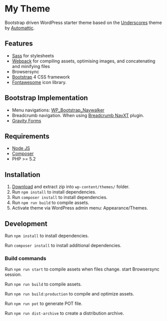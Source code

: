 # My Theme

Bootstrap driven WordPress starter theme
based on the [Underscores](https://github.com/automattic/_s) theme by [Automattic](https://automattic.com/).

## Features

- [Sass](https://sass-lang.com/) for stylesheets
- [Webpack](https://webpack.js.org/) for compiling assets, optimising images, and concatenating and minifying files
- Browsersync
- [Bootstrap](https://getbootstrap.com/) 4 CSS framework
- [Fontawesome](https://fontawesome.com/) icon library.

## Bootstrap Implementation

- Menu navigations: [WP_Bootstrap_Navwalker](https://github.com/wp-bootstrap/wp-bootstrap-navwalker)
- Breadcrumb navigation. When using [Breadcrumb NavXT](https://nl.wordpress.org/plugins/breadcrumb-navxt/) plugin.
- [Gravity Forms](https://www.gravityforms.com/)

## Requirements

- [Node JS](https://nodejs.org)
- [Composer](https://getcomposer.org/)
- PHP >= 5.2

## Installation

1. [Download](https://github.com/mmaarten/my-theme/archive/master.zip) and extract zip into `wp-content/themes/` folder.
1. Run `npm install` to install dependencies.
1. Run `composer install` to install dependencies.
1. Run `npm run build` to compile assets.
1. Activate theme via WordPress admin menu: Appearance/Themes.

## Development

Run `npm install` to install dependencies.

Run `composer install` to install additional dependencies.

### Build commands

Run `npm run start` to compile assets when files change. start Browsersync session.

Run `npm run build` to compile assets.

Run `npm run build:production` to compile and optimize assets.

Run `npm run pot` to generate POT file.

Run `npm run dist-archive` to create a distribution archive.
